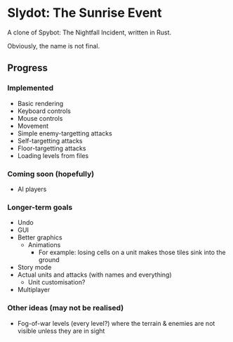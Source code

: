 Slydot: The Sunrise Event
=========================

A clone of Spybot: The Nightfall Incident, written in Rust.

Obviously, the name is not final.

Progress
--------

### Implemented

- Basic rendering
- Keyboard controls
- Mouse controls
- Movement
- Simple enemy-targetting attacks
- Self-targetting attacks
- Floor-targetting attacks
- Loading levels from files

### Coming soon (hopefully)

- AI players

### Longer-term goals

- Undo
- GUI
- Better graphics
  - Animations
    - For example: losing cells on a unit makes those tiles sink into the ground
- Story mode
- Actual units and attacks (with names and everything)
  - Unit customisation?
- Multiplayer

### Other ideas (may not be realised)

- Fog-of-war levels (every level?) where the terrain & enemies are not visible
  unless they are in sight
